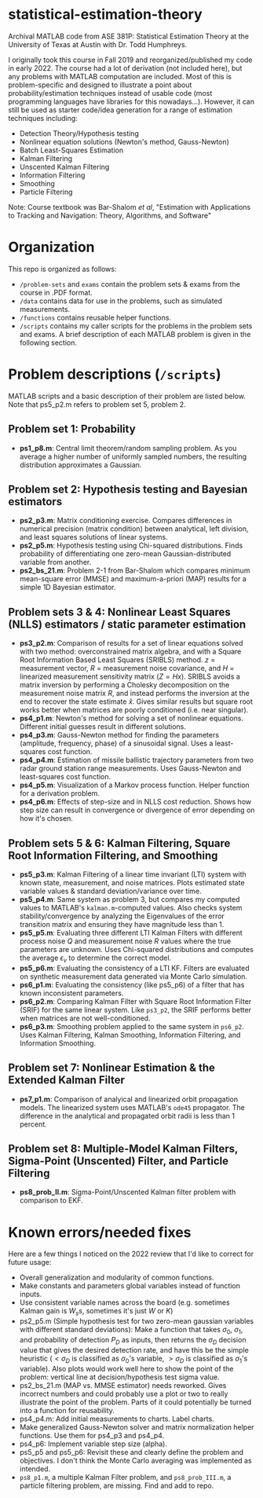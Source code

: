 # statistical-estimation-theory

Archival MATLAB code from ASE 381P: Statistical Estimation Theory at the University of Texas at Austin with Dr. Todd Humphreys.

I originally took this course in Fall 2019 and reorganized/published my code in early 2022. The course had a lot of derivation (not included here), but any problems with MATLAB computation are included. Most of this is problem-specific and designed to illustrate a point about probability/estimation techniques instead of usable code (most programming languages have libraries for this nowadays...). However, it can still be used as starter code/idea generation for a range of estimation techniques including:
- Detection Theory/Hypothesis testing
- Nonlinear equation solutions (Newton's method, Gauss-Newton)
- Batch Least-Squares Estimation
- Kalman Filtering
- Unscented Kalman Filtering
- Information Filtering
- Smoothing
- Particle Filtering

Note: Course textbook was Bar-Shalom *et al*, "Estimation with Applications to Tracking and Navigation: Theory, Algorithms, and Software"

# Organization
This repo is organized as follows:
- `/problem-sets` and `exams` contain the problem sets & exams from the course in .PDF format.
- `/data` contains data for use in the problems, such as simulated measurements.
- `/functions` contains reusable helper functions.
- `/scripts` contains my caller scripts for the problems in the problem sets and exams. A brief description of each MATLAB problem is given in the following section.

# Problem descriptions (`/scripts`)
MATLAB scripts and a basic description of their problem are listed below. Note that ps5_p2.m refers to problem set 5, problem 2.

## Problem set 1: Probability
- **ps1_p8.m**: Central limit theorem/random sampling problem. As you average a higher number of uniformly sampled numbers, the resulting distribution approximates a Gaussian.

## Problem set 2: Hypothesis testing and Bayesian estimators
- **ps2_p3.m**: Matrix conditioning exercise. Compares differences in numerical precision (matrix condition) between analytical, left division, and least squares solutions of linear systems.
- **ps2_p5.m**: Hypothesis testing using Chi-squared distributions. Finds probability of differentiating one zero-mean Gaussian-distributed variable from another.
- **ps2_bs_21.m**: Problem 2-1 from Bar-Shalom which compares minimum mean-square error (MMSE) and maximum-a-priori (MAP) results for a simple 1D Bayesian estimator. 

## Problem sets 3 & 4: Nonlinear Least Squares (NLLS) estimators / static parameter estimation 
- **ps3_p2.m**: Comparison of results for a set of linear equations solved with two method: overconstrained matrix algebra, and with a Square Root Information Based Least Squares (SRIBLS) method. $z$ = measurement vector, $R$ = measurement noise covariance, and $H$ = linearized measurement sensitivity matrix ($Z=Hx$). SRIBLS avoids a matrix inversion by performing a Cholesky decomposition on the measurement noise matrix $R$, and instead performs the inversion at the end to recover the state estimate $\hat{x}$. Gives similar results but square root works better when matrices are poorly conditioned (i.e. near singular). 
- **ps4_p1.m**: Newton's method for solving a set of nonlinear equations. Different initial guesses result in different solutions.
- **ps4_p3.m**: Gauss-Newton method for finding the parameters (amplitude, frequency, phase) of a sinusoidal signal. Uses a least-squares cost function.
- **ps4_p4.m**: Estimation of missile ballistic trajectory parameters from two radar ground station range measurements. Uses Gauss-Newton and least-squares cost function.
- **ps4_p5.m**: Visualization of a Markov process function. Helper function for a derivation problem.
- **ps4_p6.m**: Effects of step-size and in NLLS cost reduction. Shows how step size can result in convergence or divergence of error depending on how it's chosen.

## Problem sets 5 & 6: Kalman Filtering, Square Root Information Filtering, and Smoothing
- **ps5_p3.m**: Kalman Filtering of a linear time invariant (LTI) system with known state, measurement, and noise matrices. Plots estimated state variable values & standard deviation/variance over time.
- **ps5_p4.m**: Same system as problem 3, but compares my computed values to MATLAB's `kalman.m`-computed values. Also checks system stability/convergence by analyzing the Eigenvalues of the error transition matrix and ensuring they have magnitude less than 1.
- **ps5_p5.m**: Evaluating three different LTI Kalman Filters with different process noise $Q$ and measurement noise $R$ values where the true parameters are unknown. Uses Chi-squared distributions and computes the average $\epsilon_\nu$ to determine the correct model.
- **ps5_p6.m**: Evaluating the consistency of a LTI KF. Filters are evaluated on synthetic measurement data generated via Monte Carlo simulation.
- **ps6_p1.m**: Evaluating the consistency (like ps5_p6) of a filter that has known inconsistent parameters.
- **ps6_p2.m**: Comparing Kalman Filter with Square Root Information Filter (SRIF) for the same linear system. Like `ps3_p2`, the SRIF performs better when matrices are not well-conditioned.
- **ps6_p3.m**: Smoothing problem applied to the same system in `ps6_p2`. Uses Kalman Filtering, Kalman Smoothing, Information Filtering, and Information Smoothing. 

## Problem set 7: Nonlinear Estimation & the Extended Kalman Filter
- **ps7_p1.m**: Comparison of analyical and linearized orbit propagation models. The linearized system uses MATLAB's `ode45` propagator. The difference  in the analytical and propagated orbit radii is less than 1 percent.

## Problem set 8: Multiple-Model Kalman Filters, Sigma-Point (Unscented) Filter, and Particle Filtering
- **ps8_prob_II.m**: Sigma-Point/Unscented Kalman filter problem with comparison to EKF.

# Known errors/needed fixes

Here are a few things I noticed on the 2022 review that I'd like to correct for future usage:

- Overall generalization and modularity of common functions.
- Make constants and parameters global variables instead of function inputs.
- Use consistent variable names across the board (e.g. sometimes Kalman gain is $W_ss$, sometimes it's just $W$ or $K$)
- ps2_p5.m (Simple hypothesis test for two zero-mean gaussian variables with different standard deviations): Make a function that takes $\sigma_0$, $\sigma_1$, and probability of detection $P_D$ as inputs, then returns the $\sigma_D$ decision value that gives the desired detection rate, and have this be the simple heuristic ($\lt \sigma_D$ is classified as $\sigma_0$'s variable, $\gt \sigma_D$ is classified as $\sigma_1$'s variable). Also plots would work well here to show the point of the problem: vertical line at decision/hypothesis test sigma value.
- ps2_bs_21.m (MAP vs. MMSE estimator) needs reworked. Gives incorrect numbers and could probably use a plot or two to really illustrate the point of the problem. Parts of it could potentially be turned into a function for reusability.
- ps4_p4.m: Add initial measurements to charts. Label charts. 
- Make generalized Gauss-Newton solver and matrix normalization helper functions. Use them for ps4_p3 and ps4_p4.
- ps4_p6: Implement variable step size (alpha).
- ps5_p5 and ps5_p6: Revisit these and clearly define the problem and objectives. I don't think the Monte Carlo averaging was implemented as intended.
- `ps8_p1.m`, a multiple Kalman Filter problem, and `ps8_prob_III.m`, a particle filtering problem, are missing. Find and add to repo.
